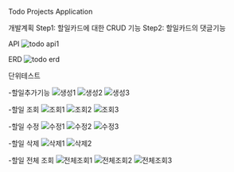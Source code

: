 Todo Projects Application

개발계획
Step1: 할일카드에 대한 CRUD 기능
Step2: 할일카드의 댓글기능

API 
![todo api1](https://github.com/jiyeong2023/TODOprojects/assets/152155627/85ad2427-3151-432f-88e4-6456b5d3a5bf)

ERD
![todo erd](https://github.com/jiyeong2023/TODOprojects/assets/152155627/44a59984-ce4d-42e8-8bc8-bb8880ec6063)


단위테스트

-할일추가기능
![생성1](https://github.com/jiyeong2023/TODOprojects/assets/152155627/ba5ca0da-b56e-49fb-ad91-2757e2dc2e7b)
![생성2](https://github.com/jiyeong2023/TODOprojects/assets/152155627/33a774c2-1129-4768-ad43-b78b7783db1f)
![생성3](https://github.com/jiyeong2023/TODOprojects/assets/152155627/f485c1c1-7068-4bec-9508-3859aad357f7)

-할일 조회
![조회1](https://github.com/jiyeong2023/TODOprojects/assets/152155627/4dffb103-bfd9-4e28-81d2-f17bbaea4d2e)
![조회2](https://github.com/jiyeong2023/TODOprojects/assets/152155627/939b564a-2ded-45fa-a7d6-cab2cfa334df)
![조회3](https://github.com/jiyeong2023/TODOprojects/assets/152155627/499403b3-4478-4d98-a5fe-255f49e1514c)

-할일 수정
![수정1](https://github.com/jiyeong2023/TODOprojects/assets/152155627/e446f341-5d46-4ed1-b35a-ff078e2d9218)
![수정2](https://github.com/jiyeong2023/TODOprojects/assets/152155627/436d6c1b-b8a5-45b0-a522-e87771e481c8)
![수정3](https://github.com/jiyeong2023/TODOprojects/assets/152155627/efc7eb7f-1092-4e23-ad6f-7b4cfba122aa)

-할일 삭제
![삭제1](https://github.com/jiyeong2023/TODOprojects/assets/152155627/5cbf807f-b4b9-490d-afff-9d80b364729a)
![삭제2](https://github.com/jiyeong2023/TODOprojects/assets/152155627/3120f40a-8b0d-4ffc-af53-655af5675a35)

-할일 전체 조회
![전체조회1](https://github.com/jiyeong2023/TODOprojects/assets/152155627/32413ac8-7764-45a2-b06b-cb9eb78333c1)
![전체조회2](https://github.com/jiyeong2023/TODOprojects/assets/152155627/a81eba8e-b98c-466c-b041-ff8dfabea502)
![전체조회3](https://github.com/jiyeong2023/TODOprojects/assets/152155627/cc20d4ad-ea16-46bd-a127-4ba96da7e538)



